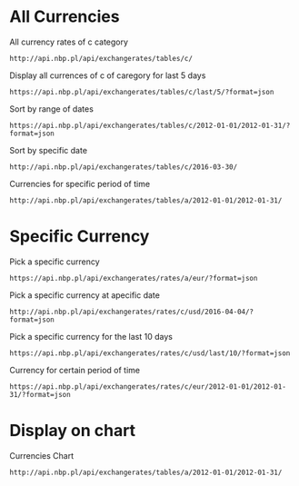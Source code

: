 
# All Currencies

All currency rates of c category
```code
http://api.nbp.pl/api/exchangerates/tables/c/
```

Display all currences of c of caregory for last 5 days
```code
https://api.nbp.pl/api/exchangerates/tables/c/last/5/?format=json
```
Sort by range of dates
```code
https://api.nbp.pl/api/exchangerates/tables/c/2012-01-01/2012-01-31/?format=json
```
Sort by specific date
```code
http://api.nbp.pl/api/exchangerates/tables/c/2016-03-30/
```
Currencies for specific period of time
```code
http://api.nbp.pl/api/exchangerates/tables/a/2012-01-01/2012-01-31/
```



# Specific Currency
Pick a specific currency
```code
https://api.nbp.pl/api/exchangerates/rates/a/eur/?format=json
```
Pick a specific currency at apecific date
```code
http://api.nbp.pl/api/exchangerates/rates/c/usd/2016-04-04/?format=json
```

Pick a specific currency for the last 10 days
```code
https://api.nbp.pl/api/exchangerates/rates/c/usd/last/10/?format=json
```
Currency for certain period of time
```code
https://api.nbp.pl/api/exchangerates/rates/c/eur/2012-01-01/2012-01-31/?format=json
```

# Display on chart
Currencies Chart
```code
http://api.nbp.pl/api/exchangerates/tables/a/2012-01-01/2012-01-31/
```
